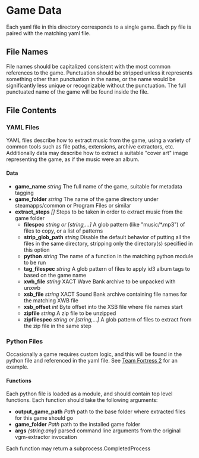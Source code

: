 # Game Data

Each yaml file in this directory corresponds to a single game.
Each py file is paired with the matching yaml file.

## File Names

File names should be capitalized consistent with the most common references to the game. Punctuation should be stripped unless it represents something other than punctuation in the name, or the name would be significantly less unique or recognizable without the punctuation. The full punctuated name of the game will be found inside the file.

## File Contents

### YAML Files

YAML files describe how to extract music from the game, using a variety of common tools such as file paths, extensions, archive extractors, etc. Additionally data may describe how to extract a suitable "cover art" image representing the game, as if the music were an album.

#### Data

* **game_name** *string* The full name of the game, suitable for metadata tagging
* **game_folder** *string* The name of the game directory under steamapps/common or Program Files or similar
* **extract_steps** *[]* Steps to be taken in order to extract music from the game folder
  * **filespec** *string or [string,...]* A glob pattern (like "music/*.mp3") of files to copy, or a list of patterns
  * **strip_glob_path** *string* Disable the default behavior of putting all the files in the same directory, stripping only the directory(s) specified in this option
  * **python** *string* The name of a function in the matching python module to be run
  * **tag_filespec** *string* A glob pattern of files to apply id3 album tags to based on the game name
  * **xwb_file** *string* XACT Wave Bank archive to be unpacked with unxwb
  * **xsb_file** *string* XACT Sound Bank archive containing file names for the matching XWB file
  * **xsb_offset** *int* Byte offset into the XSB file where file names start
  * **zipfile** *string* A zip file to be unzipped
  * **zipfilespec** *string or [string,...]* A glob pattern of files to extract from the zip file in the same step

### Python Files

Occasionally a game requires custom logic, and this will be found in the python file and referenced in the yaml file. See [Team Fortress 2](Team%20Fortress%202.py) for an example.

#### Functions

Each python file is loaded as a module, and should contain top level functions. Each function should take the following arguments:

* **output_game_path** *Path* path to the base folder where extracted files for this game should go
* **game_folder** *Path* path to the installed game folder
* **args** *{string:any}* parsed command line arguments from the original vgm-extractor invocation

Each function may return a subprocess.CompletedProcess
